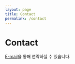 ```yaml
---
layout: page
title: Contact
permalink: /contact
---
```


# Contact

[E-mail](mailto:p_jinwoo98@naver.com)을 통해 연락하실 수 있습니다.
